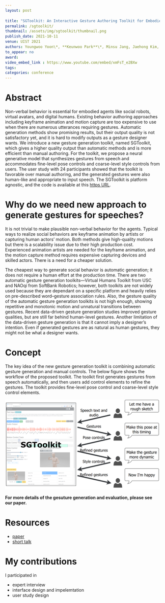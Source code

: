 ```yaml
---
layout: post

title: "SGToolkit: An Interactive Gesture Authoring Toolkit for Embodied Conversational Agents"
permalink: /sgtoolkit/
thumbnail: /assets/img/sgtoolkit/thumbnail.png
publish_date: 2021-10-11
venue: UIST 2021
authors: Youngwoo Yoon\*, **Keunwoo Park**\*, Minsu Jang, Jaehong Kim, Geehyuk Lee
to_appear: no
award:
video_embed_link : https://www.youtube.com/embed/xmFsT_e2BXw
tags:
categories: conference
---
```

# Abstract
Non-verbal behavior is essential for embodied agents like social robots, virtual avatars, and digital humans. Existing behavior authoring approaches including keyframe animation and motion capture are too expensive to use when there are numerous utterances requiring gestures. Automatic generation methods show promising results, but their output quality is not satisfactory yet, and it is hard to modify outputs as a gesture designer wants. We introduce a new gesture generation toolkit, named SGToolkit, which gives a higher quality output than automatic methods and is more efficient than manual authoring. For the toolkit, we propose a neural generative model that synthesizes gestures from speech and accommodates fine-level pose controls and coarse-level style controls from users. The user study with 24 participants showed that the toolkit is favorable over manual authoring, and the generated gestures were also human-like and appropriate to input speech. The SGToolkit is platform agnostic, and the code is available at this [https URL](https://github.com/ai4r/SGToolkit).

# Why do we need new approach to generate gestures for speeches?

It is not trivial to make plausible non-verbal behavior for the agents. Typical ways to realize social behaviors are keyframe animation by artists or capturing human actors’ motion. Both methods give high-quality motions but there is a scalability issue due to their high production cost. Experienced animation artists are needed for the keyframe animation, and the motion capture method requires expensive capturing devices and skilled actors. There is a need for a cheaper solution. 

The cheapest way to generate social behavior is automatic generation; it does not require a human effort at the production time. There are two automatic gesture generation toolkits—Virtual Humans Toolkit from USC and NAOqi from SoftBank Robotics; however, both toolkits are not widely used because they are dependant on a specific platform and heavily relies on pre-described word–gesture association rules. Also, the gesture quality of the automatic gesture generation toolkits is not high enough, showing repetitive and monotonic motion and unnatural transitions between gestures. Recent data-driven gesture generation studies improved gesture qualities, but are still far behind human-level gestures. Another limitation of the data-driven gesture generation is that it cannot imply a designer’s intention. Even if generated gestures are as natural as human gestures, they might not be what a designer wants.

# Concept

The key idea of the new gesture generation toolkit is combining automatic gesture generation and manual controls. The below figure shows the workflow of the proposed toolkit. The toolkit first generates gestures from speech automatically, and then users add control elements to refine the gestures. The toolkit provides fine-level pose control and coarse-level style control elements.

![concept](/assets/img/sgtoolkit/concept.png)

**For more details of the gesuture generation and evaluation, please see our paper.**

# Resources
- [paper](https://arxiv.org/abs/2108.04636)
- [short talk]()

# My contributions
I participated in
- expert interview
- interface design and impelemtation
- user study design